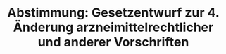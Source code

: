 ---
layout: abstimmung
title: "Abstimmung: Gesetzentwurf zur 4. Änderung arzneimittelrechtlicher und anderer Vorschriften"
categories:
 - Gesundheit
tags:
 - Arzneimittel
 - Good Clinical Practice
 - Apotheken
abstimmung:
 legislaturperiode: 18
 bundestagssitzung: 200
 abstimmung: 1
links:
 - title: https://www.bundestag.de/parlament/plenum/abstimmung/abstimmung?id=436
   url: https://www.bundestag.de/parlament/plenum/abstimmung/abstimmung?id=436
 - title: http://www.abgeordnetenwatch.de/arzneimittelreform-1105-821.html
   url: http://www.abgeordnetenwatch.de/arzneimittelreform-1105-821.html
data:
 - title: Abstimmungsergebnis 20161111_1-data.pdf
   url: /res/abstimmungsliste/20161111_1-data.pdf
 - title: Abstimmungsergebnis 20161111_1_xls-data.csv
   url: /res/abstimmungsliste/analyses/20161111_1_xls-data.csv
documents:
 - title: Drucksache 18/08034.pdf
   url: http://dip21.bundestag.de/dip21/btd/18/080/1808034.pdf
   local: /res/abstimmungsdaten/018-200-01/1808034.pdf
 - title: Drucksache 18/08333.pdf
   url: http://dip21.bundestag.de/dip21/btd/18/083/1808333.pdf
   local: /res/abstimmungsdaten/018-200-01/1808333.pdf
 - title: Drucksache 18/10056.pdf
   url: http://dip21.bundestag.de/dip21/btd/18/100/1810056.pdf
   local: /res/abstimmungsdaten/018-200-01/1810056.pdf
 - title: Drucksache 18/10280.pdf
   url: http://dip21.bundestag.de/dip21/btd/18/102/1810280.pdf
   local: /res/abstimmungsdaten/018-200-01/1810280.pdf
preview: |
     Deutscher Bundestag
    
     200. Sitzung des Deutschen Bundestages
     am Freitag, 11.November 2016
    
     Endgültiges Ergebnis der Namentlichen Abstimmung Nr. 1
    
     Gesetzentwurf der Bundesregierung
     Entwurf eines Vierten Gesetzes zur Änderung arzneimittelrechtlicher und anderer
     Vorschriften
     Drs. 18/8034, 18/8333, 18/10056 und 18/10280
    
     Abgegebene Stimmen insgesamt:
    
     543
    
     Nicht abgegebene Stimmen:
     Ja-Stimmen:
    
     87
     358
    
     Nein-Stimmen:
    
     164
    
     Enthaltungen:
    
     21
    
     Ungültige:
    
     Berlin, den 11.11.2016
    
     0
    
     Beginn:
     Ende:
    
     9:51
     9:54
---